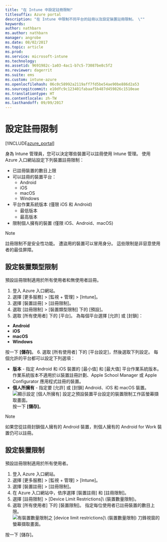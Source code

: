 ```yaml
---
title: "在 Intune 中設定註冊限制"
titlesuffix: Azure portal
description: "在 Intune 中限制不同平台的註冊以及設定裝置註冊限制。 \""
keywords: 
author: nathbarn
ms.author: nathbarn
manager: angrobe
ms.date: 08/02/2017
ms.topic: article
ms.prod: 
ms.service: microsoft-intune
ms.technology: 
ms.assetid: 9691982c-1a03-4ac1-b7c5-73087be8c5f2
ms.reviewer: dagerrit
ms.suite: ems
ms.custom: intune-azure
ms.openlocfilehash: 06c0c58992a2119aff7fd5be54ae90be886d2a53
ms.sourcegitcommit: e10dfc9c123401fabaaf5b487d459826c1510eae
ms.translationtype: HT
ms.contentlocale: zh-TW
ms.lasthandoff: 09/09/2017
---
```

# <a name="set-enrollment-restrictions"></a>設定註冊限制

[!INCLUDE[azure_portal](./includes/azure_portal.md)]

身為 Intune 管理員，您可以決定哪些裝置可以註冊使用 Intune 管理。 使用 Azure 入口網站設定下列裝置註冊限制：

- 已註冊裝置的數目上限
- 可以註冊的裝置平台：
  - Android
  - iOS
  - macOS
  - Windows
- 平台作業系統版本 (僅限 iOS 和 Android)
  - 最低版本
  - 最高版本
- 限制個人擁有的裝置 (僅限 iOS、Android、macOS)

>[!NOTE]
>註冊限制不是安全性功能。 遭盜用的裝置可以冒用身分。 這些限制是非惡意使用者的最佳屏障。

## <a name="set-device-type-restrictions"></a>設定裝置類型限制
預設註冊限制適用於所有使用者和無使用者註冊。
1. 登入 Azure 入口網站。
2. 選擇 [更多服務]  >  [監視 + 管理]  >  [Intune]。
3. 選擇 [裝置註冊] > [註冊限制]。
4. 選取 [註冊限制]  >  [裝置類型限制] 下的 [預設]。
5. 選取 [所有使用者] 下的 [平台]。 為每個平台選擇 [允許] 或 [封鎖]：
  - **Android**
  - **iOS**
  - **macOS**
  - **Windows**

  按一下 **[儲存]**。
6. 選取 [所有使用者] 下的 [平台設定]，然後選取下列設定。 每個允許的平台都可以設定下列選項：
  - **版本** - 指定 Android 和 iOS 裝置的 [最小值] 和 [最大值] 平台作業系統版本。 作業系統版本不適用於以裝置註冊計劃、Apple School Manager 或 Apple Configurator 應用程式註冊的裝置。
  - **個人所擁有** - 指定要 [允許] 或 [封鎖] Android、iOS 和 macOS 裝置。
  ![顯示設定 [個人所擁有] 設定之預設裝置平台設定的裝置限制工作區螢幕擷取畫面。](media/device-restrictions-platform-configurations.png)
  按一下 **[儲存]**。

>[!NOTE]
>如果您從註冊封鎖個人擁有的 Android 裝置，則個人擁有的 Android for Work 裝置仍可以註冊。

## <a name="set-device-limit-restrictions"></a>設定裝置限制
預設註冊限制適用於所有使用者。
1. 登入 Azure 入口網站。
2. 選擇 [更多服務]  >  [監視 + 管理]  >  [Intune]。
3. 選擇 [裝置註冊] > [註冊限制]。
4. 在 Azure 入口網站中，依序選擇 [裝置註冊] 和 [註冊限制]。
5. 選擇 [註冊限制] > [Device Limit Restrictions]\ (裝置數量限制)。
6. 選取 [所有使用者] 下的 [裝置限制]。 指定每位使用者已註冊裝置的數目上限。  
![有裝置數量限制之 [device limit restrictions]\ (裝置數量限制) 刀鋒視窗的螢幕擷取畫面。](./media/device-restrictions-limit.png)

  按一下 [儲存]。
